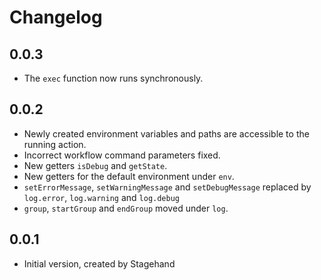 # Changelog

## 0.0.3

- The `exec` function now runs synchronously.

## 0.0.2

- Newly created environment variables and paths are accessible to the running action.
- Incorrect workflow command parameters fixed.
- New getters `isDebug` and `getState`.
- New getters for the default environment under `env`.
- `setErrorMessage`, `setWarningMessage` and `setDebugMessage` replaced by `log.error`, `log.warning` and `log.debug`
- `group`, `startGroup` and `endGroup` moved under `log`.

## 0.0.1

- Initial version, created by Stagehand
